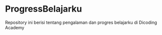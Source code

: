 # ProgressBelajarku
Repository ini berisi tentang pengalaman dan progres belajarku di Dicoding Academy
